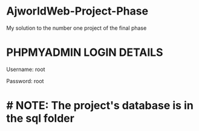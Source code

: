 # AjworldWeb-Project-Phase
My solution to the number  one project of the final phase

# PHPMYADMIN LOGIN DETAILS 
Username: root

Password: root

# # NOTE: The project's database is in the sql folder 
